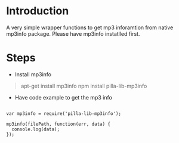 # Introduction
A very simple wrapper functions to get mp3 inforamtion from native mp3info package. Please have mp3info instatlled first.

# Steps
* Install mp3info
> apt-get install mp3info
> npm install pilla-lib-mp3info
* Have code example to get the mp3 info

<pre><code>
var mp3info = require('pilla-lib-mp3info');

mp3info(filePath, function(err, data) {
  console.log(data);
}); 
</code></pre>
